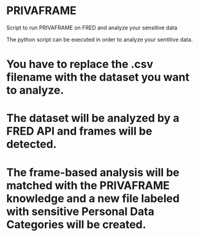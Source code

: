 # PRIVAFRAME
Script to run PRIVAFRAME on FRED and analyze your sensitive data

The python script can be executed in order to analyze your sentitive data.

# You have to replace the .csv filename with the dataset you want to analyze.
# The dataset will be analyzed by a FRED API and frames will be detected.
# The frame-based analysis will be matched with the PRIVAFRAME knowledge and a new file labeled with sensitive Personal Data Categories will be created.
